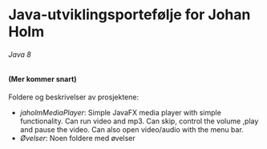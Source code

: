 # Java-utviklingsportefølje for Johan Holm
###### Java 8

#### (Mer kommer snart)

Foldere og beskrivelser av prosjektene:

* *jaholmMediaPlayer*: Simple JavaFX media player with simple functionality. Can run video and mp3. Can skip, control the volume ,play and pause the video. Can also open video/audio with the menu bar. 
* *Øvelser*: Noen foldere med øvelser

